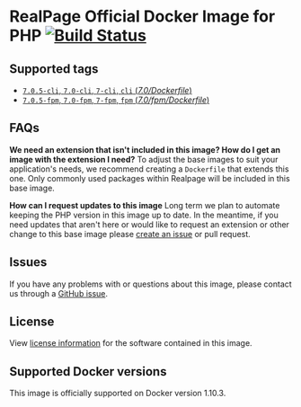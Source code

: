 # RealPage Official Docker Image for PHP [![Build Status](https://travis-ci.org/realpage/php.svg?branch=master)](https://travis-ci.org/realpage/php)

## Supported tags
- [`7.0.5-cli`, `7.0-cli`, `7-cli`, `cli` (*7.0/Dockerfile*)](https://hub.docker.com/r/realpage/php/)
- [`7.0.5-fpm`, `7.0-fpm`, `7-fpm`, `fpm` (*7.0/fpm/Dockerfile*)](https://hub.docker.com/r/realpage/php/)

## FAQs
**We need an extension that isn't included in this image? How do I get an image with the extension I need?**
To adjust the base images to suit your application's needs, we recommend creating a `Dockerfile` that extends this one.  Only commonly used packages within Realpage will be included in this base image.

**How can I request updates to this image**
Long term we plan to automate keeping the PHP version in this image up to date.  In the meantime, if you need updates that aren't here or would like to request an extension or other change to this base image please [create an issue](https://github.com/Realpage/php/issues/new) or pull request.

## Issues
If you have any problems with or questions about this image, please contact us through a [GitHub issue](https://github.com/realpage/php/issues).

## License
View [license information](http://php.net/license/) for the software contained in this image.

## Supported Docker versions
This image is officially supported on Docker version 1.10.3.
